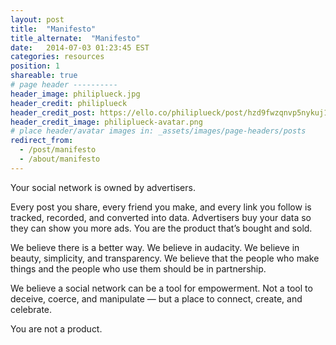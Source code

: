 ```yaml
---
layout: post
title:  "Manifesto"
title_alternate:  "Manifesto"
date:   2014-07-03 01:23:45 EST
categories: resources
position: 1
shareable: true
# page header ----------
header_image: philiplueck.jpg
header_credit: philiplueck
header_credit_post: https://ello.co/philiplueck/post/hzd9fwzqnvp5nykuj1uvug
header_credit_image: philiplueck-avatar.png
# place header/avatar images in: _assets/images/page-headers/posts
redirect_from:
  - /post/manifesto
  - /about/manifesto
---
```

Your social network is owned by advertisers.

Every post you share, every friend you make, and every link you follow is tracked, recorded, and converted into data. Advertisers buy your data so they can show you more ads. You are the product that’s bought and sold.

We believe there is a better way. We believe in audacity. We believe in beauty, simplicity, and transparency. We believe that the people who make things and the people who use them should be in partnership.

We believe a social network can be a tool for empowerment. Not a tool to deceive, coerce, and manipulate — but a place to connect, create, and celebrate.

You are not a product.
